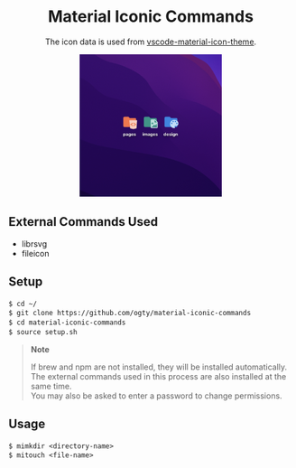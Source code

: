 <h1 align="center">Material Iconic Commands</h1>

<p align="center">
  The icon data is used from <a href="https://github.com/PKief/vscode-material-icon-theme">vscode-material-icon-theme</a>.
</p>

<div align="center">
 <img src="./sample.png" alt="sample" width="50%" />
</div>

## External Commands Used

- librsvg
- fileicon

## Setup

```zsh
$ cd ~/
$ git clone https://github.com/ogty/material-iconic-commands
$ cd material-iconic-commands
$ source setup.sh
```

> **Note**
> 
> If brew and npm are not installed, they will be installed automatically.  
> The external commands used in this process are also installed at the same time.  
> You may also be asked to enter a password to change permissions.

## Usage

```
$ mimkdir <directory-name>
$ mitouch <file-name>
```
